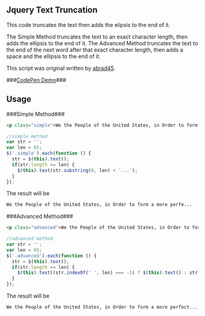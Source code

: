 ## Jquery Text Truncation ##
This code truncates the text then adds the elipsis to the end of it.

The Simple Method truncates the text to an exact character length, then adds the ellipsis to the end of it. The Advanced Method truncates the text to the end of the next word after that exact character length, then adds a space and the ellipsis to the end of it.

This script was original written by <a href="https://github.com/abrad45/" target="blank">abrad45</a>.

###<a href="http://codepen.io/tschisler/full/qbMaeo" target="_blank">CodePen Demo</a>###

## Usage ##
###Simple Method###
```html
<p class="simple">We the People of the United States, in Order to form a more perfect Union, establish Justice, insure domestic Tranquility, provide for the common defense, promote the general Welfare, and secure the Blessings of Liberty to ourselves and our Posterity, do ordain and establish this Constitution for the United States of America.</p>
```

```js
//simple method
var str = '';
var len = 65;
$('.simple').each(function () {
  str = $(this).text();
  if(str.length >= len) {
    $(this).text(str.substring(0, len) + '...');
  }
});
```
The result will be
```html
We the People of the United States, in Order to form a more perfe...
```


###Advanced Method###
```html
<p class="advanced">We the People of the United States, in Order to form a more perfect Union, establish Justice, insure domestic Tranquility, provide for the common defense, promote the general Welfare, and secure the Blessings of Liberty to ourselves and our Posterity, do ordain and establish this Constitution for the United States of America.</p>
```

```js
//advanced method
var str = '';
var len = 65;
$('.advanced').each(function () {
  str = $(this).text();
  if(str.length >= len) {
    $(this).text((str.indexOf(' ', len) === -1) ? $(this).text() : str.substring(0, str.indexOf(' ', len)) + '...');
  }
});
```
The result will be
```html
We the People of the United States, in Order to form a more perfect...
```
